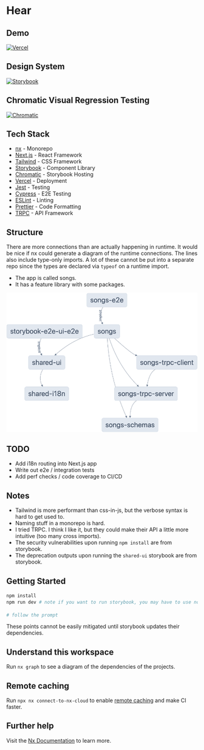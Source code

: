 # Hear

## Demo

[![Vercel](https://img.shields.io/badge/vercel-%23000000.svg?style=for-the-badge&logo=vercel&logoColor=white)](https://notes-plum.vercel.app/)

## Design System

[![Storybook](https://img.shields.io/badge/-Storybook-FF4785?style=for-the-badge&logo=storybook&logoColor=white)](https://fluttering-can.surge.sh)

## Chromatic Visual Regression Testing

[![Chromatic](https://img.shields.io/badge/-Chromatic-aaa?style=for-the-badge&logo=chromatic&logoColor=white)](https://www.chromatic.com/setup?appId=6397af73df24145383361bcb)

## Tech Stack

- [nx](https://nx.dev) - Monorepo
- [Next.js](https://nextjs.org) - React Framework
- [Tailwind](https://tailwindcss.com) - CSS Framework
- [Storybook](https://storybook.js.org) - Component Library
- [Chromatic](https://www.chromatic.com) - Storybook Hosting
- [Vercel](https://vercel.com) - Deployment
- [Jest](https://jestjs.io) - Testing
- [Cypress](https://www.cypress.io) - E2E Testing
- [ESLint](https://eslint.org) - Linting
- [Prettier](https://prettier.io) - Code Formatting
- [TRPC](https://trpc.io) - API Framework

## Structure

There are more connections than are actually happening in runtime. It would be nice if nx could generate a diagram of the runtime connections.
The lines also include type-only imports. A lot of these cannot be put into a separate repo since the types are declared via `typeof` on a runtime import.

- The app is called songs.
- It has a feature library with some packages.

[![graph](./graphs/graph_ungrouped.png)](./graphs/graph_ungrouped.png)

## TODO

- Add i18n routing into Next.js app
- Write out e2e / integration tests
- Add perf checks / code coverage to CI/CD

## Notes

- Tailwind is more performant than css-in-js, but the verbose syntax is hard to get used to.
- Naming stuff in a monorepo is hard.
- I tried TRPC. I think I like it, but they could make their API a little more intuitive (too many cross imports).
- The security vulnerabilities upon running `npm install` are from storybook.
- The deprecation outputs upon running the `shared-ui` storybook are from storybook.

## Getting Started

```sh
npm install
npm run dev # note if you want to run storybook, you may have to use node 16 instead of 18

# follow the prompt
```

These points cannot be easily mitigated until storybook updates their dependencies.

## Understand this workspace

Run `nx graph` to see a diagram of the dependencies of the projects.

## Remote caching

Run `npx nx connect-to-nx-cloud` to enable [remote caching](https://nx.app) and make CI faster.

## Further help

Visit the [Nx Documentation](https://nx.dev) to learn more.
